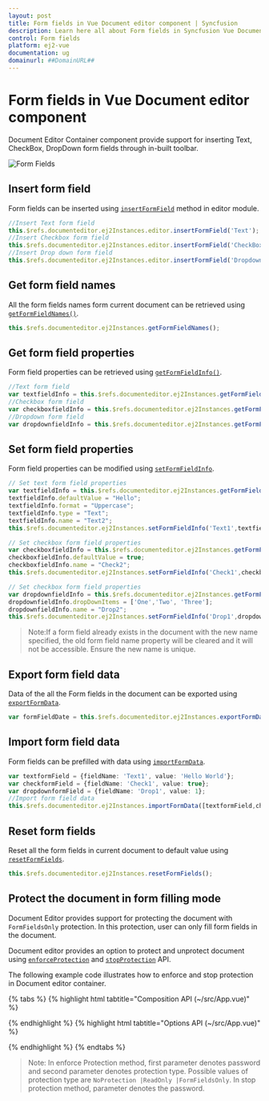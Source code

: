 ```yaml
---
layout: post
title: Form fields in Vue Document editor component | Syncfusion
description: Learn here all about Form fields in Syncfusion Vue Document editor component of Syncfusion Essential JS 2 and more.
control: Form fields 
platform: ej2-vue
documentation: ug
domainurl: ##DomainURL##
---
```


# Form fields in Vue Document editor component

Document Editor Container component provide support for inserting Text, CheckBox, DropDown form fields through in-built toolbar.

![Form Fields](images/toolbar-form-fields.png)

## Insert form field

Form fields can be inserted using [`insertFormField`](https://ej2.syncfusion.com/vue/documentation/api/document-editor/editor/#insertformfield) method in editor module.

```ts
//Insert Text form field
this.$refs.documenteditor.ej2Instances.editor.insertFormField('Text');
//Insert Checkbox form field
this.$refs.documenteditor.ej2Instances.editor.insertFormField('CheckBox');
//Insert Drop down form field
this.$refs.documenteditor.ej2Instances.editor.insertFormField('Dropdown');
```

## Get form field names

All the form fields names form current document can be retrieved using [`getFormFieldNames()`](https://ej2.syncfusion.com/vue/documentation/api/document-editor/#getformfieldnames).

```ts
this.$refs.documenteditor.ej2Instances.getFormFieldNames();
```

## Get form field properties

Form field properties can be retrieved using [`getFormFieldInfo()`](https://ej2.syncfusion.com/vue/documentation/api/document-editor/#getformfieldinfo).

```ts
//Text form field
var textfieldInfo = this.$refs.documenteditor.ej2Instances.getFormFieldInfo('Text1');
//Checkbox form field
var checkboxfieldInfo = this.$refs.documenteditor.ej2Instances.getFormFieldInfo('Check1');
//Dropdown form field
var dropdownfieldInfo = this.$refs.documenteditor.ej2Instances.getFormFieldInfo('Drop1');
```

## Set form field properties

Form field properties can be modified using [`setFormFieldInfo`](https://ej2.syncfusion.com/vue/documentation/api/document-editor/#setformfieldinfo).

```ts
// Set text form field properties
var textfieldInfo = this.$refs.documenteditor.ej2Instances.getFormFieldInfo('Text1');
textfieldInfo.defaultValue = "Hello";
textfieldInfo.format = "Uppercase";
textfieldInfo.type = "Text";
textfieldInfo.name = "Text2";
this.$refs.documenteditor.ej2Instances.setFormFieldInfo('Text1',textfieldInfo);

// Set checkbox form field properties
var checkboxfieldInfo = this.$refs.documenteditor.ej2Instances.getFormFieldInfo('Check1');
checkboxfieldInfo.defaultValue = true;
checkboxfieldInfo.name = "Check2";
this.$refs.documenteditor.ej2Instances.setFormFieldInfo('Check1',checkboxfieldInfo);

// Set checkbox form field properties
var dropdownfieldInfo = this.$refs.documenteditor.ej2Instances.getFormFieldInfo('Drop1');
dropdownfieldInfo.dropDownItems = ['One','Two', 'Three'];
dropdownfieldInfo.name = "Drop2";
this.$refs.documenteditor.ej2Instances.setFormFieldInfo('Drop1',dropdownfieldInfo);
```

>Note:If a form field already exists in the document with the new name specified, the old form field name property will be cleared and it will not be accessible. Ensure the new name is unique.

## Export form field data

Data of the all the Form fields in the document can be exported using [`exportFormData`](https://ej2.syncfusion.com/vue/documentation/api/document-editor/#exportformdata).

```ts
var formFieldDate = this.$refs.documenteditor.ej2Instances.exportFormData();
```

## Import form field data

Form fields can be prefilled with data using [`importFormData`](https://ej2.syncfusion.com/vue/documentation/api/document-editor/#importformdata).

```ts
var textformField = {fieldName: 'Text1', value: 'Hello World'};
var checkformField = {fieldName: 'Check1', value: true};
var dropdownformField = {fieldName: 'Drop1', value: 1};
//Import form field data
this.$refs.documenteditor.ej2Instances.importFormData([textformField,checkformField,dropdownformField]);
```

## Reset form fields

Reset all the form fields in current document to default value using [`resetFormFields`](https://ej2.syncfusion.com/vue/documentation/api/document-editor/#resetformfields).

```ts
this.$refs.documenteditor.ej2Instances.resetFormFields();
```

## Protect the document in form filling mode

Document Editor provides support for protecting the document with `FormFieldsOnly` protection. In this protection, user can only fill form fields in the document.

Document editor provides an option to protect and unprotect document using [`enforceProtection`](https://ej2.syncfusion.com/vue/documentation/api/document-editor/editor/#enforceprotection) and [`stopProtection`](https://ej2.syncfusion.com/vue/documentation/api/document-editor/editor/#stopprotection) API.

The following example code illustrates how to enforce and stop protection in Document editor container.

{% tabs %}
{% highlight html tabtitle="Composition API (~/src/App.vue)" %}

<template>
  <div id="app">
    <ejs-documenteditorcontainer ref='container' :serviceUrl='serviceUrl' height="590px" id='container'
      :enableToolbar='true'></ejs-documenteditorcontainer>
  </div>
</template>
<script setup>
import { DocumentEditorContainerComponent as EjsDocumenteditorcontainer, Toolbar } from '@syncfusion/ej2-vue-documenteditor';
import { onMounted, provide, ref } from 'vue';

const container = ref(null);
const serviceUrl = 'https://ej2services.syncfusion.com/production/web-services/api/documenteditor/';

provide('DocumentEditorContainer', [Toolbar])

onMounted(function () {
  //enforce protection
  this.$refs.container.ej2Instances.documentEditor.editor.enforceProtection('123', 'FormFieldsOnly');
  //stop the document protection
  this.$refs.container.ej2Instances.documentEditor.editor.stopProtection('123');
});
</script>

{% endhighlight %}
{% highlight html tabtitle="Options API (~/src/App.vue)" %}

<template>
  <div id="app">
    <ejs-documenteditorcontainer ref='container' :serviceUrl='serviceUrl' height="590px" id='container'
      :enableToolbar='true'></ejs-documenteditorcontainer>
  </div>
</template>
<script>
import { DocumentEditorContainerComponent, Toolbar } from '@syncfusion/ej2-vue-documenteditor';

export default {
  components: {
    'ejs-documenteditorcontainer': DocumentEditorContainerComponent
  },
  data() {
    return { serviceUrl: 'https://ej2services.syncfusion.com/production/web-services/api/documenteditor/' };
  },
  provide: {
    //Inject require modules.
    DocumentEditorContainer: [Toolbar]
  },
  mounted() {
    //enforce protection
    this.$refs.container.ej2Instances.documentEditor.editor.enforceProtection('123', 'FormFieldsOnly');
    //stop the document protection
    this.$refs.container.ej2Instances.documentEditor.editor.stopProtection('123');
  }
}
</script>

{% endhighlight %}
{% endtabs %}

>Note: In enforce Protection method, first parameter denotes password and second parameter denotes protection type. Possible values of protection type are `NoProtection |ReadOnly |FormFieldsOnly`. In stop protection method, parameter denotes the password.